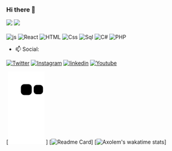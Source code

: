 ### Hi there 👋

<div>
        <a href="https://github.com/Axolem"></a>
        <img height="180em" src="https://github-readme-stats.vercel.app/api?&username=Axolem&show_icons=true&theme=dark&include_all_commits=true&count_private=true">
        <img  height="180em" src="https://github-readme-stats.vercel.app/api/top-langs/?username=Axolem&layout=compact&langs_count=16&theme=dark">
</div>

<div style="display: inline-block;"> <br>
        <img align="center" alt="js" height="30" width="40" src="https://cdn.jsdelivr.net/gh/devicons/devicon/icons/javascript/javascript-original.svg">
        <img align="center" alt="React" height="30" width="40" src="https://cdn.jsdelivr.net/gh/devicons/devicon/icons/react/react-original-wordmark.svg">
        <img align="center" alt="HTML" height="30" width="40" src="https://cdn.jsdelivr.net/gh/devicons/devicon/icons/html5/html5-original.svg">
        <img align="center" alt="Css" height="30" width="40" src="https://cdn.jsdelivr.net/gh/devicons/devicon/icons/css3/css3-original.svg">
        <img align="center" alt="Sql" height="30" width="40" src="https://cdn.jsdelivr.net/gh/devicons/devicon/icons/mysql/mysql-original-wordmark.svg">
        <img align="center" alt="C#" height="30" width="40" src="https://cdn.jsdelivr.net/gh/devicons/devicon/icons/csharp/csharp-original.svg">
        <img align="center" alt="PHP" height="30" width="40" src="https://cdn.jsdelivr.net/gh/devicons/devicon/icons/php/php-original.svg">
 
</div>

- 📫 Social:<br>
<div>
        <a target="_blank" href="https://twitter.com/vigas__"><img src="https://img.shields.io/badge/Twitter-1DA1F2?style=for-the-badge&logo=twitter&logoColor=white" target="_blank" alt="Twitter"></a>
       <a target="_blank" href="https://instagram.com/vigas__"><img src="https://img.shields.io/badge/Instagram-E4405F?style=for-the-badge&logo=instagram&logoColor=white" target="_blank" alt="Instagram"></a>
        <a target="_blank" href="https://www.linkedin.com/in/vivaldo-gaston-a0615920b"><img src="https://img.shields.io/badge/LinkedIn-0077B5?style=for-the-badge&logo=linkedin&logoColor=white" target="_blank" alt="linkedin"></a>
  <a target="_blank" href="https://youtube.com/c/programandocomvigas"><img src="https://img.shields.io/badge/YouTube-FF0000?style=for-the-badge&logo=youtube&logoColor=white" target="_blank" alt="Youtube"></a>
        
[![Snake animation](https://github.com/Axolem/Axolem/blob/output/github-contribution-grid-snake.svg)  ]
[![Readme Card](https://github-readme-stats.vercel.app/api/pin/?username=Axolem)]
[![Axolem's wakatime stats](https://github-readme-stats.vercel.app/api/wakatime?username=Axolem)]
</div>
